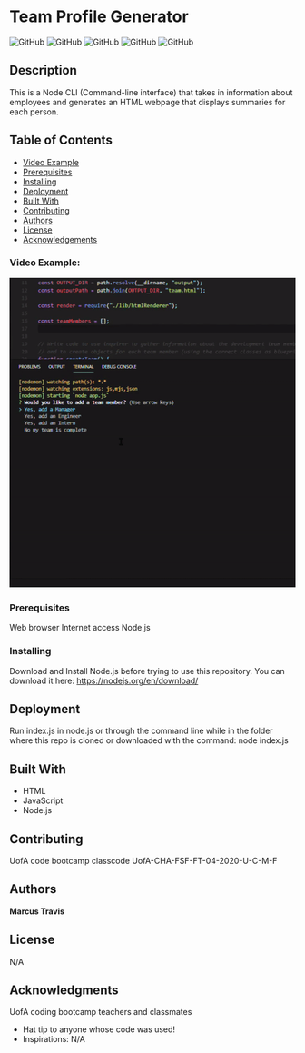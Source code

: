  
# Team Profile Generator

![GitHub](https://img.shields.io/github/repo-size/MarcusTravis/OOP-demo?style=plastic) ![GitHub](https://img.shields.io/github/last-commit/MarcusTravis/OOP-demo?style=plastic) ![GitHub](https://img.shields.io/github/languages/top/MarcusTravis/OOP-demo?style=plastic) ![GitHub](https://img.shields.io/github/license/MarcusTravis/OOP-demo?style=plastic) ![GitHub](https://img.shields.io/github/followers/MarcusTravis?style=social)

## Description

This is a Node CLI (Command-line interface) that takes in information about employees and generates an HTML webpage that displays summaries for each person.

## Table of Contents

* [Video Example](#video-example)
* [Prerequisites](#prerequisites)
* [Installing](#Installing)
* [Deployment](#deployment)
* [Built With](#built-with)
* [Contributing](#contributing)
* [Authors](#authors)
* [License](#license)
* [Acknowledgements](#acknowledgements)

### Video Example:
![video of app](./Develop/images/TeamGIF.gif)

### Prerequisites

Web browser
Internet access
Node.js

### Installing

Download and Install Node.js before trying to use this repository. You can download it here: https://nodejs.org/en/download/

## Deployment

Run index.js in node.js or through the command line while in the folder where this repo is cloned or downloaded with the command: node index.js

## Built With

* HTML<br>
* JavaScript<br>
* Node.js

## Contributing

UofA code bootcamp classcode UofA-CHA-FSF-FT-04-2020-U-C-M-F

## Authors

**Marcus Travis**

## License

N/A

## Acknowledgments

UofA coding bootcamp teachers and classmates
* Hat tip to anyone whose code was used!
* Inspirations: N/A

